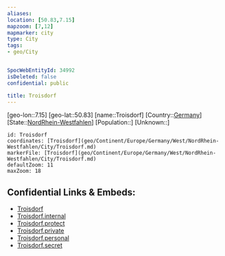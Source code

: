 ```yaml
---
aliases: 
location: [50.83,7.15]
mapzoom: [7,12] 
mapmarker: city 
type: City
tags:
- geo/City


SpocWebEntityId: 34992
isDeleted: false
confidential: public

title: Troisdorf
---
```

[geo-lon::7.15]
[geo-lat::50.83]
[name::Troisdorf]
[Country::[Germany](geo/Continent/Europe/Germany.md)]
[State::[NordRhein-Westfahlen](NordRhein-Westfahlen)]
[Population::]
[Unknown::]


```leaflet
id: Troisdorf
coordinates: [Troisdorf](geo/Continent/Europe/Germany/West/NordRhein-Westfahlen/City/Troisdorf.md)
markerFile: [Troisdorf](geo/Continent/Europe/Germany/West/NordRhein-Westfahlen/City/Troisdorf.md)
defaultZoom: 11 
maxZoom: 18
```


## Confidential Links & Embeds: 
- [Troisdorf](../../../../../../../../_public/geo/Continent/Europe/Germany/West/NordRhein-Westfahlen/City/Troisdorf.md) 
- [Troisdorf.internal](../../../../../../../../_internal/geo/Continent/Europe/Germany/West/NordRhein-Westfahlen/City/Troisdorf.internal.md) 
- [Troisdorf.protect](../../../../../../../../_protect/geo/Continent/Europe/Germany/West/NordRhein-Westfahlen/City/Troisdorf.protect.md) 
- [Troisdorf.private](../../../../../../../../_private/geo/Continent/Europe/Germany/West/NordRhein-Westfahlen/City/Troisdorf.private.md) 
- [Troisdorf.personal](../../../../../../../../_personal/geo/Continent/Europe/Germany/West/NordRhein-Westfahlen/City/Troisdorf.personal.md) 
- [Troisdorf.secret](../../../../../../../../_secret/geo/Continent/Europe/Germany/West/NordRhein-Westfahlen/City/Troisdorf.secret.md) 
